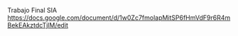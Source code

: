 Trabajo Final SIA
https://docs.google.com/document/d/1w0Zc7fmolapMitSP6fHmVdF9r6R4mBekEAkztdcTjlM/edit

